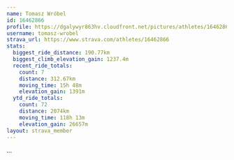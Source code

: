 ```yaml
---
name: Tomasz Wróbel
id: 16462866
profile: https://dgalywyr863hv.cloudfront.net/pictures/athletes/16462866/10169785/1/large.jpg
username: tomasz-wrobel
strava_url: https://www.strava.com/athletes/16462866
stats:
  biggest_ride_distance: 190.77km
  biggest_climb_elevation_gain: 1237.4m
  recent_ride_totals:
    count: 7
    distance: 312.67km
    moving_time: 15h 48m
    elevation_gain: 1391m
  ytd_ride_totals:
    count: 72
    distance: 2074km
    moving_time: 118h 13m
    elevation_gain: 26657m
layout: strava_member
--- 
```

...
